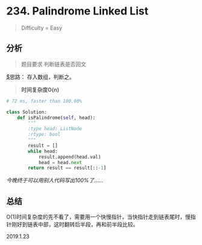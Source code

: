 # 234. Palindrome Linked List
> Difficulty = Easy

## 分析

> 题目要求
> 判断链表是否回文

[$](https://github.com/apachecn/awesome-algorithm/blob/master/docs/Leetcode_Solutions/Python/234._palindrome_linked_list.md)思路：
存入数组，判断之。

> **时间复杂度O(n)**

```python
# 72 ms, faster than 100.00% 

class Solution:
	def isPalindrome(self, head):
		"""
		:type head: ListNode
		:rtype: bool
		"""
		result = []
		while head:
			result.append(head.val)
			head = head.next
		return result == result[::-1]
```
*今晚终于可以用别人代码写出100%了……*

## 总结

O(1)时间复杂度的先不看了，需要用一个快慢指针，当快指针走到链表尾时，慢指针刚好到链表中部，这时翻转后半段，再和前半段比较。

2019.1.23